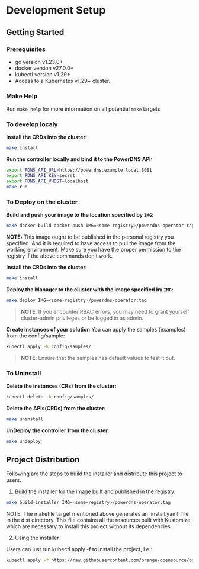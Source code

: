 # Development Setup

## Getting Started

### Prerequisites

- go version v1.23.0+
- docker version v27.0.0+
- kubectl version v1.29+
- Access to a Kubernetes v1.29+ cluster.

### Make Help

Run `make help` for more information on all potential `make` targets

### To develop localy

**Install the CRDs into the cluster:**

```sh
make install
```

**Run the controller locally and bind it to the PowerDNS API:**

```sh
export PDNS_API_URL=https://powerdns.example.local:8081
export PDNS_API_KEY=secret
export PDNS_API_VHOST=localhost
make run
```

### To Deploy on the cluster
**Build and push your image to the location specified by `IMG`:**

```sh
make docker-build docker-push IMG=<some-registry>/powerdns-operator:tag
```

**NOTE:** This image ought to be published in the personal registry you specified.
And it is required to have access to pull the image from the working environment.
Make sure you have the proper permission to the registry if the above commands don’t work.

**Install the CRDs into the cluster:**

```sh
make install
```

**Deploy the Manager to the cluster with the image specified by `IMG`:**

```sh
make deploy IMG=<some-registry>/powerdns-operator:tag
```

> **NOTE**: If you encounter RBAC errors, you may need to grant yourself cluster-admin
privileges or be logged in as admin.

**Create instances of your solution**
You can apply the samples (examples) from the config/sample:

```sh
kubectl apply -k config/samples/
```

>**NOTE**: Ensure that the samples has default values to test it out.

### To Uninstall
**Delete the instances (CRs) from the cluster:**

```sh
kubectl delete -k config/samples/
```

**Delete the APIs(CRDs) from the cluster:**

```sh
make uninstall
```

**UnDeploy the controller from the cluster:**

```sh
make undeploy
```

## Project Distribution

Following are the steps to build the installer and distribute this project to users.

1. Build the installer for the image built and published in the registry:

```sh
make build-installer IMG=<some-registry>/powerdns-operator:tag
```

NOTE: The makefile target mentioned above generates an 'install.yaml'
file in the dist directory. This file contains all the resources built
with Kustomize, which are necessary to install this project without
its dependencies.

2. Using the installer

Users can just run kubectl apply -f <URL for YAML BUNDLE> to install the project, i.e.:

```sh
kubectl apply -f https://raw.githubusercontent.com/orange-opensource/powerdns-operator/<tag or branch>/dist/install.yaml
```